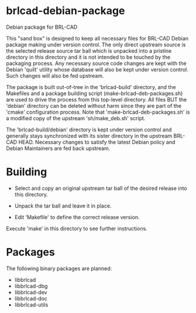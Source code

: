 brlcad-debian-package
=====================

Debian package for BRL-CAD

This "sand box" is designed to keep all necessary files for BRL-CAD
Debian package making under version control.  The only direct upstream
source is the selected release source tar ball which is unpacked into
a pristine directory in this directory and it is not intended to be
touched by the packaging process.  Any necessary source code changes
are kept with the Debian 'quilt' utility whose database will also be
kept under version control.  Such changes will also be fed upstream.

The package is built out-of-tree in the 'brlcad-build' directory, and
the Makefiles and a package building script
(make-brlcad-deb-packages.sh) are used to drive the process from this
top-level directory.  All files BUT the 'debian' directory can be
deleted without harm since they are part of the 'cmake' configuration
process.  Note that 'make-brlcad-deb-packages.sh' is a modified copy
of the upstream 'sh/make_deb.sh' script.

The 'brlcad-build/debian' directory is kept under version control and
generally stays synchronized with its sister directory in the upstream
BRL-CAD HEAD.  Necessary changes to satisfy the latest Debian policy
and Debian Maintainers are fed back upstream.

Building
========

* Select and copy an original upstream tar ball of the desired release into this directory.

* Unpack the tar ball and leave it in place.

* Edit 'Makefile' to define the correct  release version.

Execute 'make' in this directory to see further instructions.

Packages
========

The following binary packages are planned:

* libbrlcad
* libbrlcad-dbg
* libbrlcad-dev
* libbrlcad-doc
* libbrlcad-utils
